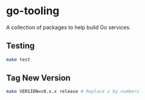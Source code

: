 # go-tooling

A collection of packages to help build Go services.

## Testing

```sh
make test
```

## Tag New Version

```sh
make VERSION=v0.x.x release # Replace x by numbers
```
